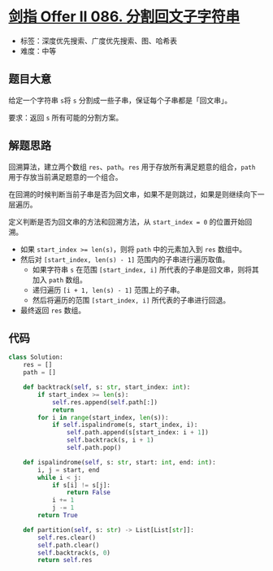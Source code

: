 # [剑指 Offer II 086. 分割回文子字符串](https://leetcode.cn/problems/M99OJA/)

- 标签：深度优先搜索、广度优先搜索、图、哈希表
- 难度：中等

## 题目大意

给定一个字符串 `s`将 `s` 分割成一些子串，保证每个子串都是「回文串」。

要求：返回 `s` 所有可能的分割方案。

## 解题思路

回溯算法，建立两个数组 `res`、`path`。`res` 用于存放所有满足题意的组合，`path` 用于存放当前满足题意的一个组合。

在回溯的时候判断当前子串是否为回文串，如果不是则跳过，如果是则继续向下一层遍历。

定义判断是否为回文串的方法和回溯方法，从 `start_index = 0` 的位置开始回溯。

- 如果 `start_index >= len(s)`，则将 `path` 中的元素加入到 `res` 数组中。
- 然后对 `[start_index, len(s) - 1]` 范围内的子串进行遍历取值。
    - 如果字符串 `s` 在范围 `[start_index, i]` 所代表的子串是回文串，则将其加入 `path` 数组。
    - 递归遍历 `[i + 1, len(s) - 1]` 范围上的子串。
    - 然后将遍历的范围 `[start_index, i]` 所代表的子串进行回退。
- 最终返回 `res` 数组。

## 代码

```Python
class Solution:
    res = []
    path = []

    def backtrack(self, s: str, start_index: int):
        if start_index >= len(s):
            self.res.append(self.path[:])
            return
        for i in range(start_index, len(s)):
            if self.ispalindrome(s, start_index, i):
                self.path.append(s[start_index: i + 1])
                self.backtrack(s, i + 1)
                self.path.pop()

    def ispalindrome(self, s: str, start: int, end: int):
        i, j = start, end
        while i < j:
            if s[i] != s[j]:
                return False
            i += 1
            j -= 1
        return True

    def partition(self, s: str) -> List[List[str]]:
        self.res.clear()
        self.path.clear()
        self.backtrack(s, 0)
        return self.res
```

